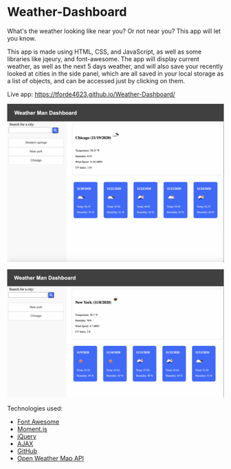 # Weather-Dashboard
What's the weather looking like near you? Or not near you? This app will let you know.

This app is made using HTML, CSS, and JavaScript, as well as some libraries like jqeury, and font-awesome. The app will display current weather, as well as the next 5 days weather, and will also save your recently looked at cities in the side panel, which are all saved in your local storage as a list of objects, and can be accessed just by clicking on them.

Live app: https://tforde4623.github.io/Weather-Dashboard/

![screen shot of weather app](./assets/screenShots/weatherDash.png)


![screen shot of weather app](./assets/screenShots/weather-app-ss.png)

Technologies used:
* [Font Awesome](https://fontawesome.com/)
* [Moment.js](https://momentjs.com/)
* [jQuery](https://jquery.com/)
* [AJAX](https://api.jquery.com/jquery.ajax/)
* [GitHub](https://github.com/)
* [Open Weather Map API](https://openweathermap.org/api)

